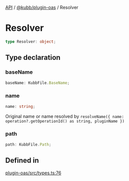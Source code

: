 [API](../../../packages.md) / [@kubb/plugin-oas](../index.md) / Resolver

# Resolver

```ts
type Resolver: object;
```

## Type declaration

### baseName

```ts
baseName: KubbFile.BaseName;
```

### name

```ts
name: string;
```

Original name or name resolved by `resolveName({ name: operation?.getOperationId() as string, pluginName })`

### path

```ts
path: KubbFile.Path;
```

## Defined in

[plugin-oas/src/types.ts:76](https://github.com/kubb-project/kubb/blob/41d5fcbd23d143293d72542efcb650e62fa3a210/packages/plugin-oas/src/types.ts#L76)
